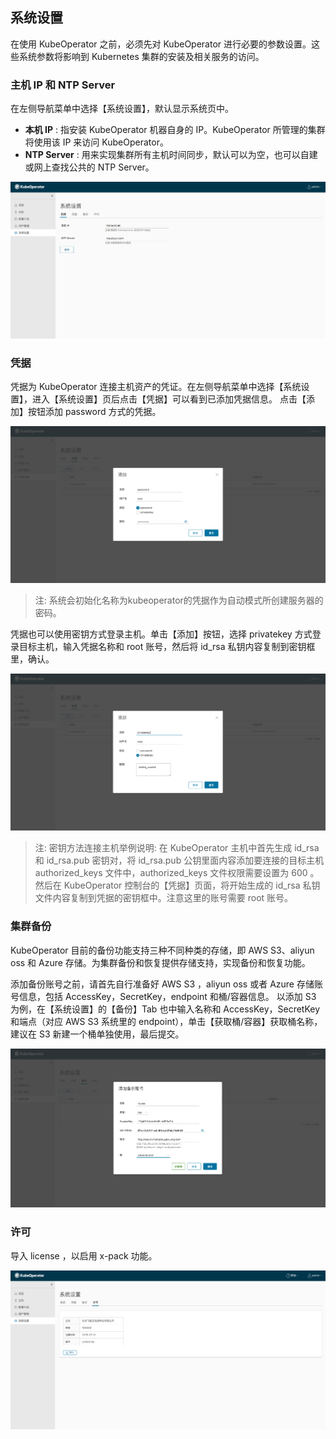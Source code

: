 ## 系统设置

在使用 KubeOperator 之前，必须先对 KubeOperator 进行必要的参数设置。这些系统参数将影响到 Kubernetes 集群的安装及相关服务的访问。

### 主机 IP 和 NTP Server

在左侧导航菜单中选择【系统设置】，默认显示系统页中。

- **本机 IP** : 指安装 KubeOperator 机器自身的 IP。KubeOperator 所管理的集群将使用该 IP 来访问 KubeOperator。<br>
- **NTP Server** : 用来实现集群所有主机时间同步，默认可以为空，也可以自建或网上查找公共的 NTP Server。

![setting-1](../img/user_manual/system_management/system-1.png)

### 凭据

凭据为 KubeOperator 连接主机资产的凭证。在左侧导航菜单中选择【系统设置】，进入【系统设置】页后点击【凭据】可以看到已添加凭据信息。
点击【添加】按钮添加 password 方式的凭据。

![key-1](../img/user_manual/system_management/key-1.png)

> 注: 系统会初始化名称为kubeoperator的凭据作为自动模式所创建服务器的密码。

凭据也可以使用密钥方式登录主机。单击【添加】按钮，选择 privatekey 方式登录目标主机，输入凭据名称和 root 账号，然后将 id_rsa 私钥内容复制到密钥框里，确认。

![key-2](../img/user_manual/system_management/key-2.png)

> 注: 密钥方法连接主机举例说明: 在 KubeOperator 主机中首先生成 id_rsa 和 id_rsa.pub 密钥对，将 id_rsa.pub 公钥里面内容添加要连接的目标主机 authorized_keys 文件中，authorized_keys 文件权限需要设置为 600 。然后在 KubeOperator 控制台的【凭据】页面，将开始生成的 id_rsa 私钥文件内容复制到凭据的密钥框中。注意这里的账号需要 root 账号。

### 集群备份

KubeOperator 目前的备份功能支持三种不同种类的存储，即 AWS S3、aliyun oss 和 Azure 存储。为集群备份和恢复提供存储支持，实现备份和恢复功能。

添加备份账号之前，请首先自行准备好 AWS S3 ，aliyun oss 或者 Azure 存储账号信息，包括 AccessKey，SecretKey，endpoint 和桶/容器信息。
以添加 S3 为例，在【系统设置】的【备份】Tab 也中输入名称和 AccessKey，SecretKey 和端点（对应 AWS S3 系统里的 endpoint），单击【获取桶/容器】获取桶名称，建议在 S3 新建一个桶单独使用，最后提交。

![backup-1](../img/user_manual/system_management/backup-1.png)

### 许可

导入 license ，以启用 x-pack 功能。

![license-1](../img/user_manual/system_management/license-1.png)
